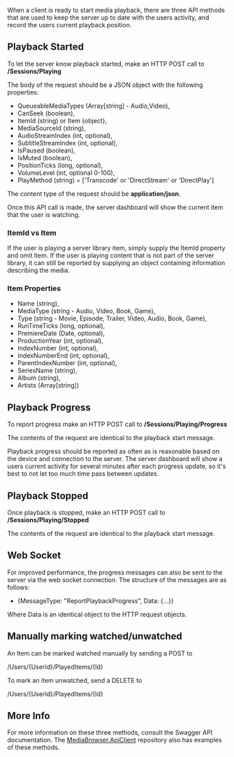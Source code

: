 When a client is ready to start media playback, there are three API methods that are used to keep the server up to date with the users activity, and record the users current playback position.

## Playback Started

To let the server know playback started, make an HTTP POST call to **/Sessions/Playing**

The body of the request should be a JSON object with the following properties:

* QueueableMediaTypes (Array[string] - Audio,Video),
* CanSeek (boolean),
* ItemId (string) or Item {object},
* MediaSourceId (string),
* AudioStreamIndex (int, optional),
* SubtitleStreamIndex (int, optional),
* IsPaused (boolean),
* IsMuted (boolean),
* PositionTicks (long, optional),
* VolumeLevel (int, optional 0-100),
* PlayMethod (string) = ['Transcode' or 'DirectStream' or 'DirectPlay']

The content type of the request should be **application/json**.

Once this API call is made, the server dashboard will show the current item that the user is watching.

### ItemId vs Item

If the user is playing a server library item, simply supply the ItemId property and omit Item. If the user is playing content that is not part of the server library, it can still be reported by supplying an object containing information describing the media.

### Item Properties

* Name (string),
* MediaType (string - Audio, Video, Book, Game),
* Type (string - Movie, Episode, Trailer, Video, Audio, Book, Game),
* RunTimeTicks (long, optional),
* PremiereDate (Date, optional),
* ProductionYear (int, optional),
* IndexNumber (int, optional),
* IndexNumberEnd (int, optional),
* ParentIndexNumber (int, optional),
* SeriesName (string),
* Album (string),
* Artists (Array[string])

## Playback Progress

To report progress make an HTTP POST call to **/Sessions/Playing/Progress**

The contents of the request are identical to the playback start message.

Playback progress should be reported as often as is reasonable based on the device and connection to the server. The server dashboard will show a users current activity for several minutes after each progress update, so it's best to not let too much time pass between updates.  

## Playback Stopped

Once playback is stopped, make an HTTP POST call to **/Sessions/Playing/Stopped**

The contents of the request are identical to the playback start message.

## Web Socket

For improved performance, the progress messages can also be sent to the server via the web socket connection. The structure of the messages are as follows:

* {MessageType: "ReportPlaybackProgress", Data: {...}}

Where Data is an identical object to the HTTP request objects.

## Manually marking watched/unwatched

An Item can be marked watched manually by sending a POST to 

/Users/{UserId}/PlayedItems/{Id}

To mark an item unwatched, send a DELETE to

/Users/{UserId}/PlayedItems/{Id}

## More Info

For more information on these three methods, consult the Swagger API documentation. The [MediaBrowser.ApiClient](https://github.com/MediaBrowser/MediaBrowser.ApiClient) repository also has examples of these methods.